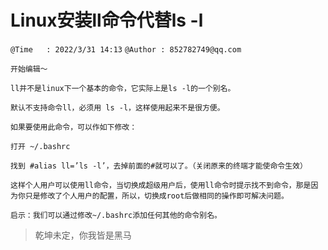 # Linux安装ll命令代替ls -l

`@Time   : 2022/3/31 14:13`
`@Author : 852782749@qq.com`

```
开始编辑～
```

```angular2html
ll并不是linux下一个基本的命令，它实际上是ls -l的一个别名。

默认不支持命令ll，必须用 ls -l，这样使用起来不是很方便。

如果要使用此命令，可以作如下修改：

打开 ~/.bashrc

找到 #alias ll=’ls -l’，去掉前面的#就可以了。（关闭原来的终端才能使命令生效）

这样个人用户可以使用ll命令，当切换成超级用户后，使用ll命令时提示找不到命令，那是因为你只是修改了个人用户的配置，所以，切换成root后做相同的操作即可解决问题。

启示：我们可以通过修改~/.bashrc添加任何其他的命令别名。
```

> 乾坤未定，你我皆是黑马